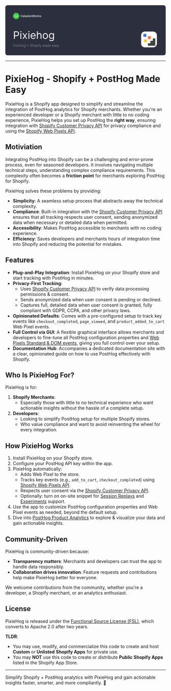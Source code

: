 <a href="https://pixiehog.com/">
  <img src=".github/pixiehog-github-banner.svg" alt="Pixiehog">
</a>

---

# **PixieHog - Shopify + PostHog Made Easy**

PixieHog is a Shopify app designed to simplify and streamline the integration of PostHog analytics for Shopify merchants. Whether you're an experienced developer or a Shopify merchant with little to no coding experience, PixieHog helps you set up PostHog the **right way**, ensuring integration with [Shopify Customer Privacy API](https://shopify.dev/docs/api/customer-privacy) for privacy compliance and using the [Shopify Web Pixels API](https://shopify.dev/docs/api/web-pixels-api).

## **Motiviation**

Integrating PostHog into Shopify can be a challenging and error-prone process, even for seasoned developers. It involves navigating multiple technical steps, understanding complex compliance requirements. This complexity often becomes a **friction point** for merchants exploring PostHog for Shopify.

PixieHog solves these problems by providing:
- **Simplicity**: A seamless setup process that abstracts away the technical complexity.
- **Compliance**: Built-in integration with the [Shopify Customer Privacy API](https://shopify.dev/docs/api/customer-privacy) ensures that all tracking respects user consent, sending anonymized data when necessary or detailed data when permitted.
- **Accessibility**: Makes PostHog accessible to merchants with no coding experience.
- **Efficiency**: Saves developers and merchants hours of integration time into Shopify and reducing the potential for mistakes.

## **Features**

- **Plug-and-Play Integration**: Install PixieHog on your Shopify store and start tracking with PostHog in minutes.
- **Privacy-First Tracking**:
  - Uses [Shopify Customer Privacy API](https://shopify.dev/docs/api/customer-privacy) to verify data processing permissions & consent.
  - Sends anonymized data when user consent is pending or declined.
  - Captures full, detailed data when user consent is granted, fully compliant with GDPR, CCPA, and other privacy laws.
- **Opinionated Defaults**: Comes with a pre-configured setup to track key events like `checkout_completed`, `page_viewed`, and `product_added_to_cart` Web Pixel events.
- **Full Control via GUI**: A flexible graphical interface allows merchants and developers to fine-tune all PostHog configuration properties and [Web Pixels Standard & DOM events](https://shopify.dev/docs/api/web-pixels-api/standard-events), giving you full control over your setup.
- **Documentation Hub**: Accompanies a dedicated documentation site with a clear, opinionated guide on how to use PostHog effectively with Shopify.

## **Who Is PixieHog For?**

PixieHog is for:
1. **Shopify Merchants**: 
   - Especially those with little to no technical experience who want actionable insights without the hassle of a complete setup.
2. **Developers**:
   - Looking to simplify PostHog setup for multiple Shopify stores.
   - Who value compliance and want to avoid reinventing the wheel for every integration.

## **How PixieHog Works**

1. Install PixieHog on your Shopify store.
2. Configure your PostHog API key within the app.
3. PixieHog automatically:
   - Adds Web Pixel to the store.
   - Tracks key events (e.g., `add_to_cart`, `checkout_completed`) using [Shopify Web Pixels API](https://shopify.dev/docs/api/web-pixels-api).
   - Respects user consent via the [Shopify Customer Privacy API](https://shopify.dev/docs/api/customer-privacy).
   - Optionally: turn on on-site snippet for [Session Replays](https://posthog.com/session-replay) and [Experiments](https://posthog.com/experiments) support.
4. Use the app to customize PostHog configuration properties and Web Pixel events as needed, beyond the default setup.
5. Dive into [PostHog Product Analytics](https://posthog.com/product-analytics) to explore & visualize your data and gain actionable insights.

## **Community-Driven**

PixieHog is community-driven because:
- **Transparency matters**: Merchants and developers can trust the app to handle data responsibly.
- **Collaboration drives innovation**: Feature requests and contributions help make PixieHog better for everyone.

We welcome contributions from the community, whether you're a developer, a Shopify merchant, or an analytics enthusiast.

## **License**

PixieHog is released under the [Functional Source License (FSL)](LICENSE.md), which converts to Apache 2.0 after two years.

**TLDR**:  
- You may use, modify, and commercialize this code to create and host **Custom** or **Unlisted** **Shopify Apps** for private use.  
- You may **NOT** use this code to create or distribute **Public Shopify Apps** listed in the Shopify App Store.

---

Simplify Shopify + PostHog analytics with PixieHog and gain actionable insights faster, smarter, and more compliantly. 🚀
